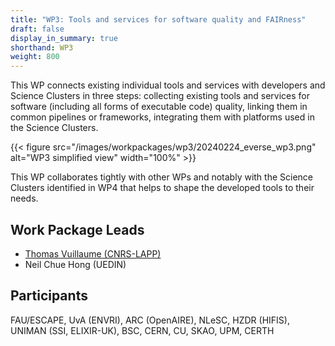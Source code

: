 ```yaml
---
title: "WP3: Tools and services for software quality and FAIRness"
draft: false
display_in_summary: true
shorthand: WP3
weight: 800
---
```


This WP connects existing individual tools and services with developers and Science Clusters in three steps: collecting existing tools and services for software (including all forms of executable code) quality, linking them in common pipelines or frameworks, integrating them with platforms used in the Science Clusters.

{{< figure src="/images/workpackages/wp3/20240224_everse_wp3.png" alt="WP3 simplified view" width="100%" >}}

This WP collaborates tightly with other WPs and notably with the Science Clusters identified in WP4 that helps to shape the developed tools to their needs.

## Work Package Leads

- [Thomas Vuillaume (CNRS-LAPP)](mailto:thomas.vuillaume@lapp.in2p3.fr)
- Neil Chue Hong (UEDIN)

## Participants

FAU/ESCAPE, UvA (ENVRI), ARC (OpenAIRE), NLeSC, HZDR (HIFIS), UNIMAN (SSI, ELIXIR-UK), BSC, CERN, CU, SKAO, UPM, CERTH
